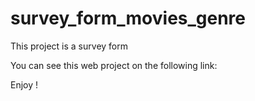 # survey_form_movies_genre

This project is a survey form 

You can see this web project on the following link: 

Enjoy !

